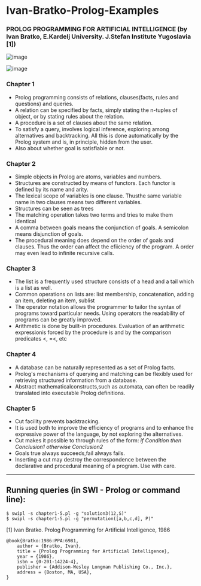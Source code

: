 # Ivan-Bratko-Prolog-Examples
### PROLOG PROGRAMMING FOR ARTIFICIAL INTELLIGENCE (by lvan Bratko, E.Kardelj University.  J.Stefan Institute Yugoslavia [1])

![image](https://user-images.githubusercontent.com/66141447/183287486-677c2acd-1d79-4140-8365-5c2f14a7e72c.png)

![image](https://user-images.githubusercontent.com/66141447/183287671-50c7453d-51b9-4472-a5b7-f371ae65c9a9.png)


### Chapter 1
- Prolog programming consists of relations, clauses(facts, rules and questions) and queries.
- A relation can be specified by facts, simply stating the n-tuples of object, or by stating rules about the relation.
- A procedure is a set of clauses about the same relation.
- To satisfy a query, involves logical inference, exploring among alternatives and backtracking. All this is done automatically by the Prolog system and is, in principle, hidden from the user.
- Also about whether goal is satisfiable or not.

### Chapter 2
- Simple objects in Prolog are atoms, variables and numbers.
- Structures are constructed by means of functors. Each functor is defined by its name and arity.
- The lexical scope of variables is one clause. Thusthe same variable name in two clauses means two different variables.
- Structures can be seen as trees
- The matching operation takes two terms and tries to make them identical
- A comma between goals means the conjunction of goals. A semicolon means disjunction of goals.
- The procedural meaning does depend on the order of goals and clauses. Thus the order can affect the efiiciency of the program. A order may even lead to infinite recursive calls.

### Chapter 3
- The list is a frequently used structure consists of a head and a tail which is a list as well. 
- Common operations on lists are: list membership, concatenation, adding an item, deleting an item, sublist
- The operator notation allows the programmer to tailor the syntax of programs toward particular needs. Using operators the readability of
programs can be greatly improved.
- Arithmetic is done by built-in procedures. Evaluation of an arithmetic expressionis forced by the procedure is and by the comparison predicates <, =<, etc

### Chapter 4
-  A database can be naturally represented as a set of Prolog facts.
- Prolog's mechanisms of querying and matching can be flexibly used for retrievirg structured information from a database.
- Abstract mathematicalconstructs,such as automata, can often be readily translated into executable Prolog definitions.

### Chapter 5
- Cut facility prevents backtracking. 
- It is used both to improve the efficiency of programs and to enhance the expressive power of the language, by not exploring the alternatives.
- Cut makes it possible to through rules of the form: *if Condition then Conclusion1 otherwise Conclusion2*
- Goals true always succeeds,fail always fails.
- Inserting a cut may destroy the correspondence between the declarative and procedural meaning of a program. Use with care. 

---

## Running queries (in SWI - Prolog or command line):

    $ swipl -s chapter1-5.pl -g "solution3(12,S)"
    $ swipl -s chapter1-5.pl -g "permutation([a,b,c,d], P)"

[1] Ivan Bratko. Prolog Programming for Artificial Intelligence, 1986

    @book{Bratko:1986:PPA:6981,
        author = {Bratko, Ivan},
        title = {Prolog Programming for Artificial Intelligence},
        year = {1986},
        isbn = {0-201-14224-4},
        publisher = {Addison-Wesley Longman Publishing Co., Inc.},
        address = {Boston, MA, USA},
    }
    
